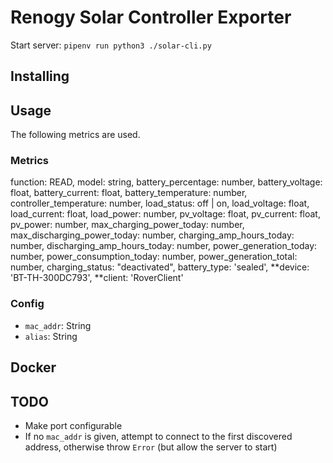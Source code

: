 # Renogy Solar Controller Exporter

Start server: `pipenv run python3 ./solar-cli.py`

## Installing

## Usage

The following metrics are used.

### Metrics

function: READ,
model: string,
battery_percentage: number,
battery_voltage: float,
battery_current: float,
battery_temperature: number,
controller_temperature: number,
load_status: off | on,
load_voltage: float,
load_current: float,
load_power: number,
pv_voltage: float,
pv_current: float,
pv_power: number,
max_charging_power_today: number,
max_discharging_power_today: number,
charging_amp_hours_today: number,
discharging_amp_hours_today: number,
power_generation_today: number,
power_consumption_today: number,
power_generation_total: number,
charging_status: "deactivated",
battery_type: 'sealed',
**device: 'BT-TH-300DC793',
**client: 'RoverClient'

### Config

- `mac_addr`: String
- `alias`: String

## Docker

## TODO

- Make port configurable
- If no `mac_addr` is given, attempt to connect to the first discovered address, otherwise throw `Error` (but allow the server to start)
